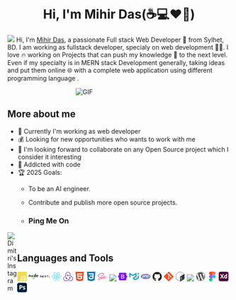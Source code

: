 <h1 align="center">Hi, I'm Mihir Das(☕💻❤️‍🔥)</h1>

<!-- Typing SVG by Mihir Das -->


<!-- Intro section -->

<img src="https://media.giphy.com/media/hvRJCLFzcasrR4ia7z/giphy.gif" width="23px"/> Hi, I'm [Mihir Das](https://github.com/the-mihir), a passionate Full stack Web Developer 🤩 from Sylhet, BD. I am working as fullstack developer, specialy on web development 👨‍💻.
I love 🔥 working on Projects that can push my knowledge 🤯 to the next level. Even if my specialty is in MERN stack Development generally, taking ideas and put them online 🌐 with a complete web application using different programming language .

<!-- Floating img -->

<img align="right" alt="GIF" src="https://github.com/abhisheknaiidu/abhisheknaiidu/blob/master/code.gif?raw=true" width="350">

<br>

## More about me

- 💪 Currently I'm working as web developer
- 💰 Looking for new opportunities who wants to work with me
- 🤲 I'm looking forward to collaborate on any Open Source project which I consider it interesting
- 💉 Addicted with code
- 🏆 2025 Goals:
  - To be an AI engineer.
  - Contribute and publish more open source projects.
 
  - <h3 align="left">Ping Me On</h3>
<!-- <a href="https://www.linkedin.com/in/getmihir/">
  <img align="left" alt="Mihir's LinkedIn" width="22px" src="https://raw.githubusercontent.com/peterthehan/peterthehan/master/assets/linkedin.svg" />
</a> -->
<a href="https://wa.me/+8801740623262">
  <img align="left" alt="Dimitri's Instagram" width="22px" src="https://upload.wikimedia.org/wikipedia/commons/thumb/6/6b/WhatsApp.svg/479px-WhatsApp.svg.png" />
</a>

<br>

## Languages and Tools

<code><img height="22" src="https://github.com/devicons/devicon/blob/master/icons/javascript/javascript-plain.svg"></code>
<code><img height="22" src="https://github.com/devicons/devicon/blob/master/icons/nodejs/nodejs-original-wordmark.svg"></code>
<code><img height="22" src="https://github.com/devicons/devicon/blob/master/icons/nextjs/nextjs-original-wordmark.svg"></code>
<code><img height="22" src="https://github.com/devicons/devicon/blob/master/icons/react/react-original.svg"></code>
<code><img height="22" src="https://github.com/devicons/devicon/blob/master/icons/redux/redux-original.svg"></code>
<code><img height="22" src="https://github.com/devicons/devicon/blob/master/icons/html5/html5-plain.svg"></code>
<code><img height="22" src="https://github.com/devicons/devicon/blob/master/icons/css3/css3-plain.svg"></code>
<code><img height="22" src="https://github.com/devicons/devicon/blob/master/icons/sass/sass-original.svg"></code>
<code><img height="22" src="https://github.com/devicons/devicon/blob/master/icons/icons/tailwindcss/tailwindcss-original.svg"></code>
<code><img height="22" src="https://github.com/devicons/devicon/blob/master/icons/bootstrap/bootstrap-original.svg"></code>
<code><img height="22" src="https://github.com/devicons/devicon/blob/master/icons/materialui/materialui-plain.svg"></code>
<code><img height="22" src="https://github.com/devicons/devicon/blob/master/icons/php/php-plain.svg"></code>
<code><img height="22" src="https://github.com/devicons/devicon/blob/master/icons/github/github-original.svg"></code>
<code><img height="22" src="https://github.com/devicons/devicon/blob/master/icons/git/git-plain.svg"></code>
<code><img height="22" src="https://github.com/devicons/devicon/blob/master/icons/bash/bash-original.svg"></code>
<code><img height="22" src="https://upload.wikimedia.org/wikipedia/commons/thumb/9/9a/Visual_Studio_Code_1.35_icon.svg/1024px-Visual_Studio_Code_1.35_icon.svg.png"></code>
<code><img height="22" src="https://github.com/devicons/devicon/blob/master/icons/wordpress/wordpress-plain.svg"></code>
<code><img height="22" src="https://github.com/devicons/devicon/blob/master/icons/figma/figma-original.svg"></code>
<code><img height="22" src="https://github.com/devicons/devicon/blob/master/icons/xd/xd-plain.svg"></code>
<code><img height="22" src="https://github.com/devicons/devicon/blob/master/icons/photoshop/photoshop-plain.svg"></code>
<!-- 
<code><img height="22" src=""></code>
<code><img height="22" src=""></code> -->
